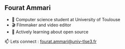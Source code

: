 ## Fourat Ammari

- 🔭 Computer science student at University of Toulouse
- 🎬​ Filmmaker and video editor
- 🌱 Actively learning about open source

📫 Lets connect : fourat.ammari@univ-tlse3.fr
